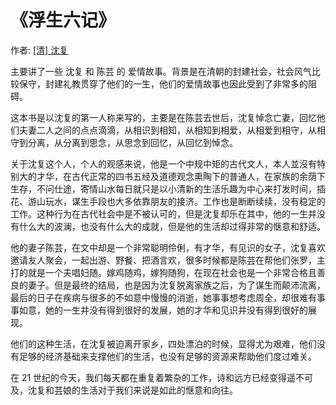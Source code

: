 # 《浮生六记》

作者: [[清] 沈复](https://book.douban.com/author/4502361/)

主要讲了一些 沈复 和 陈芸 的 爱情故事。背景是在清朝的封建社会，社会风气比较保守，封建礼教贯穿了他们的一生，他们的爱情故事也因此受到了非常多的阻碍。

这本书是以沈复的第一人称来写的，主要是在陈芸去世后，沈复悼念亡妻，回忆他们夫妻二人之间的点点滴滴，从相识到相知，从相知到相爱，从相爱到相守，从相守到分离，从分离到思念，从思念到回忆，从回忆到悼念。

关于沈复这个人，个人的观感来说，他是一个中规中矩的古代文人，本人並沒有特别大的才华，在古代正常的四书五经及道德观念熏陶下的普通人，在家族的余荫下生存，不问仕途，寄情山水每日就只是以小清新的生活乐趣为中心来打发时间，插花、游山玩水，谋生手段也大多依靠朋友的接济。工作也是断断续续，没有稳定的工作。这种行为在古代社会中是不被认可的，但是沈复却乐在其中，他的一生并没有什么大的波澜，也没有什么大的成就，但是他的生活却过得非常的惬意和舒适。

他的妻子陈芸，在文中却是一个非常聪明伶俐，有才华，有见识的女子，沈复喜欢邀请友人聚会，一起出游、野餐、把酒言欢，很多时候都是陈芸在帮他们张罗，主打的就是一个夫唱妇随。嫁鸡随鸡，嫁狗随狗，在现在社会也是一个非常合格且善良的妻子。但是最终的结局，也是因为沈复脱离家族之后，为了谋生而颠沛流离，最后的日子在疾病与很多的不如意中慢慢的消逝，她事事想考虑周全，却很难有事事如意，她的一生并没有得到很好的发展，她的才华和见识并没有得到很好的展现。

他们的这种生活，在沈复被迫离开家乡，四处漂泊的时候，显得尤为艰难，他们没有足够的经济基础来支撑他们的生活，也没有足够的资源来帮助他们度过难关。

在 21 世纪的今天，我们每天都在重复着繁杂的工作，诗和远方已经变得遥不可及，沈复和芸娘的生活对于我们来说是如此的惬意和向往。
